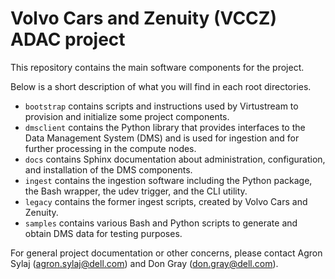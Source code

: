 # Volvo Cars and Zenuity (VCCZ) ADAC project

This repository contains the main software components for the project.

Below is a short description of what you will find in each root directories.

- `bootstrap` contains scripts and instructions used by Virtustream to provision and initialize some project components.
- `dmsclient` contains the Python library that provides interfaces to the Data Management System (DMS) and is used for ingestion and for further processing in the compute nodes.
- `docs` contains Sphinx documentation about administration, configuration, and installation of the DMS components.
- `ingest` contains the ingestion software including the Python package, the Bash wrapper, the udev trigger, and the CLI utility.
- `legacy` contains the former ingest scripts, created by Volvo Cars and Zenuity.
- `samples` contains various Bash and Python scripts to generate and obtain DMS data for testing purposes.


For general project documentation or other concerns, please contact Agron Sylaj (agron.sylaj@dell.com) and Don Gray (don.gray@dell.com).
